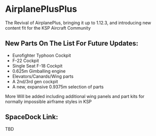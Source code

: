# AirplanePlusPlus
The Revival of AirplanePlus, bringing it up to 1.12.3, and introducing new content fit for the KSP Aircraft Community

## New Parts On The List For Future Updates:
  - Eurofighter Typhoon Cockpit
  - F-22 Cockpit
  - Single Seat F-18 Cockpit
  - 0.625m Gimballing engine
  - Elevators/Canards/Wing parts
  - A 2nd/3rd gen cockpit
  - A new, expansive 0.9375m selection of parts

More Will be added including additional wing panels and part kits for normally impossible airframe styles in KSP


## SpaceDock Link:
TBD
 
